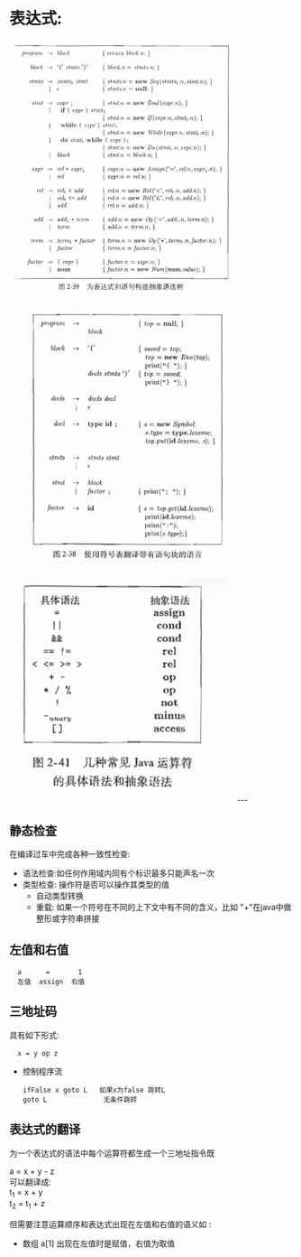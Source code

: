# 表达式:

<img  src="./picture/148a5a3bc7806a9f8f4a6a37534b471.png"    style=" width:380px; padding: 10px;  " />
<img  src="./picture\24a42ae83abe257b27022d0fe6bd1dd.png/"    style=" width:380px; padding: 10px;  " />
<img  src="picture\8dc5a948d16438490ac59ed5e893be5.png"    style=" width:380px; padding: 10px;  " />
---

## 静态检查
在编译过车中完成各种一致性检查:
- 语法检查:如任何作用域内同有个标识最多只能声名一次
- 类型检查: 操作符是否可以操作其类型的值
    - 自动类型转换
    - 重载: 如果一个符号在不同的上下文中有不同的含义，比如 "+"在java中做整形或字符串拼接


## 左值和右值
      a      =       1 
      左值  assign  右值

## 三地址码
具有如下形式:

      x = y op z

- 控制程序流

      ifFalse x goto L   如果x为false 跳转L
      goto L              无条件跳转

## 表达式的翻译 
为一个表达式的语法中每个运算符都生成一个三地址指令既

a = x + y - z  
可以翻译成:\
t<sub>1</sub> =   x + y\
t<sub>2</sub> = t<sub>1</sub> + z

但需要注意运算顺序和表达式出现在左值和右值的语义如 :
- 数组 a[1] 出现在左值时是赋值，右值为取值 



